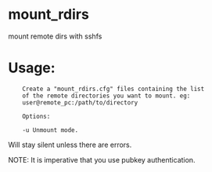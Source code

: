 mount_rdirs
===========

mount remote dirs with sshfs

Usage:
=====
        Create a "mount_rdirs.cfg" files containing the list
        of the remote directories you want to mount. eg:
        user@remote_pc:/path/to/directory
        
        Options:
        
        -u Unmount mode.

Will stay silent unless there are errors.

NOTE: It is imperative that you use pubkey authentication.
